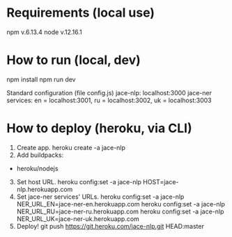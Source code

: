 # Requirements (local use)

npm v.6.13.4
node v.12.16.1

# How to run (local, dev)

npm install
npm run dev

Standard configuration (file config.js)
jace-nlp: localhost:3000
jace-ner services: en = localhost:3001, ru = localhost:3002, uk = localhost:3003

# How to deploy (heroku, via CLI)

1. Create app.
heroku create -a jace-nlp
2. Add buildpacks:
- heroku/nodejs
3. Set host URL.
heroku config:set -a jace-nlp HOST=jace-nlp.herokuapp.com
4. Set jace-ner services' URLs.
heroku config:set -a jace-nlp NER_URL_EN=jace-ner-en.herokuapp.com
heroku config:set -a jace-nlp NER_URL_RU=jace-ner-ru.herokuapp.com
heroku config:set -a jace-nlp NER_URL_UK=jace-ner-uk.herokuapp.com
5. Deploy!
git push https://git.heroku.com/jace-nlp.git HEAD:master
